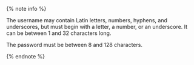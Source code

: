 {% note info %}

The username may contain Latin letters, numbers, hyphens, and underscores, but must begin with a letter, a number, or an underscore. It can be between 1 and 32 characters long.

The password must be between 8 and 128 characters.

{% endnote %}

